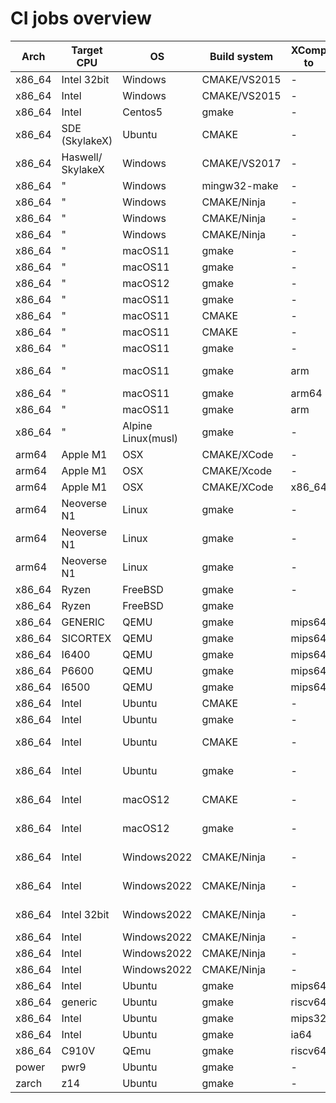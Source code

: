 # CI jobs overview

| Arch|Target CPU|OS|Build system|XComp to|C Compiler|Fortran Compiler|threading|DYN_ARCH|INT64|Libraries| CI Provider| CPU  count|
| ------------|---|---|-----------|-------------|----------|----------------|------|------------|----------|-----------|----------|-------|
| x86_64      |Intel 32bit|Windows|CMAKE/VS2015| -|mingw6.3| - | pthreads | - | - | static | Appveyor|   |
| x86_64      |Intel      |Windows|CMAKE/VS2015| -|mingw5.3| - | pthreads | - | - | static | Appveyor|  |
| x86_64      |Intel      |Centos5|gmake       | -|gcc 4.8 |gfortran| pthreads | + | - | both | Azure |   |
| x86_64      |SDE (SkylakeX)|Ubuntu| CMAKE| - | gcc | gfortran | pthreads | - | - | both | Azure |   |
| x86_64      |Haswell/ SkylakeX|Windows|CMAKE/VS2017| - | VS2017| - |  | - | - | static | Azure |   |
| x86_64      | " | Windows|mingw32-make| - |gcc | gfortran |  | list | - | both | Azure |  |
| x86_64      | " |Windows|CMAKE/Ninja| - |LLVM | - |  | - | - | static | Azure |   |
| x86_64      | " |Windows|CMAKE/Ninja| - |LLVM | flang | | - | - | static | Azure |   |
| x86_64      | " |Windows|CMAKE/Ninja| - |VS2022| flang* |  | - | - | static | Azure |   |
| x86_64      | " |macOS11|gmake | - | gcc-10|gfortran| OpenMP | + | - | both | Azure |  |
| x86_64      | " |macOS11|gmake | - | gcc-10|gfortran| none | - | - | both | Azure |  |
| x86_64      | " |macOS12|gmake | - | gcc-12|gfortran|pthreads| - | - | both | Azure |  |
| x86_64      | " |macOS11|gmake | - | llvm  | - | OpenMP | + | - | both | Azure |  |
| x86_64      | " |macOS11|CMAKE | - | llvm  | - | OpenMP | no_avx512 | - | static | Azure |  |
| x86_64      | " |macOS11|CMAKE | - | gcc-10| gfortran| pthreads | list | - | shared | Azure |  |
| x86_64      | " |macOS11|gmake | - | llvm | ifort | pthreads | - | - | both | Azure |  |
| x86_64      | " |macOS11|gmake |arm| AndroidNDK-llvm | - | | - | - | both | Azure |  |
| x86_64      | " |macOS11|gmake |arm64| XCode 12.4 | - | | + | - | both | Azure |  |
| x86_64      | " |macOS11|gmake |arm | XCode 12.4 | - | | + | - | both | Azure |  |
| x86_64      | " |Alpine Linux(musl)|gmake| - | gcc | gfortran | pthreads | + | - | both | Azure |  |
| arm64       |Apple M1   |OSX    |CMAKE/XCode| - | LLVM   | - | OpenMP | - | - | static | Cirrus |   |
| arm64       |Apple M1   |OSX    |CMAKE/Xcode| - | LLVM   | - | OpenMP | - | + | static | Cirrus |  |  
| arm64       |Apple M1   |OSX    |CMAKE/XCode|x86_64| LLVM| - | - | + | - | static | Cirrus |   |
| arm64       |Neoverse N1|Linux  |gmake      | -    |gcc10.2| -| pthreads| - | - | both   | Cirrus |   |
| arm64       |Neoverse N1|Linux  |gmake      | -    |gcc10.2| -| pthreads| - | + | both   | Cirrus |  |
| arm64       |Neoverse N1|Linux  |gmake      |-     |gcc10.2| -| OpenMP | - | - | both   |Cirrus | 8 |
| x86_64      | Ryzen|   FreeBSD  |gmake      | - | gcc12.2|gfortran| pthreads| - | - | both | Cirrus | |
| x86_64      | Ryzen|   FreeBSD  |gmake      |   | gcc12.2|gfortran| pthreads| - | + | both | Cirrus | |
| x86_64       |GENERIC    |QEMU   |gmake| mips64 | gcc | gfortran | pthreads | - | - | static | Github |  |
| x86_64      |SICORTEX   |QEMU   |gmake| mips64 | gcc | gfortran | pthreads | - | - | static | Github |  |
| x86_64      |I6400      |QEMU   |gmake| mips64 | gcc | gfortran | pthreads | - | - | static | Github |  |
| x86_64      |P6600      |QEMU   |gmake| mips64 | gcc | gfortran | pthreads | - | - | static | Github |  |
| x86_64      |I6500      |QEMU   |gmake| mips64 | gcc | gfortran | pthreads | - | - | static | Github |  |
| x86_64      |Intel      |Ubuntu |CMAKE| - | gcc-11.3 | gfortran | pthreads | + | - | static | Github |  |
| x86_64      |Intel      |Ubuntu |gmake| - | gcc-11.3 | gfortran | pthreads | + | - | both   | Github |  |
| x86_64      |Intel      |Ubuntu |CMAKE| - | gcc-11.3 | flang-classic | pthreads | + | - | static | Github |  |
| x86_64      |Intel      |Ubuntu |gmake| - | gcc-11.3 | flang-classic | pthreads | + | - | both   | Github |  |
| x86_64      |Intel      |macOS12 | CMAKE| - | AppleClang 14 | gfortran | pthreads | + | - | static | Github |  |
| x86_64      |Intel      |macOS12 | gmake| - | AppleClang 14 | gfortran | pthreads | + | - | both   | Github |  |
| x86_64      |Intel      |Windows2022 | CMAKE/Ninja| - | mingw gcc 13  | gfortran |  | + | - | static | Github |  |
| x86_64      |Intel      |Windows2022 | CMAKE/Ninja| - | mingw gcc 13  | gfortran |  | + | + | static | Github |  |
| x86_64      |Intel 32bit|Windows2022 | CMAKE/Ninja| - | mingw gcc 13  | gfortran |  | + | - | static | Github | |
| x86_64      |Intel |Windows2022 | CMAKE/Ninja| - | LLVM 16 | - |  |  + | - | static | Github |  |
| x86_64      |Intel | Windows2022 |CMAKE/Ninja| - | LLVM 16 | - |  | + | + | static | Github |  | 
| x86_64      |Intel | Windows2022 |CMAKE/Ninja| - | gcc 13| - |  | + | - | static | Github |   |
| x86_64      |Intel| Ubuntu        |gmake      |mips64|gcc|gfortran|pthreads|+|-|both|Github|   |
| x86_64      |generic|Ubuntu        |gmake      |riscv64|gcc|gfortran|pthreads|-|-|both|Github|  |
| x86_64      |Intel|Ubuntu        |gmake      |mips32|gcc|gfortran|pthreads|-|-|both|Github |  |
| x86_64      |Intel|Ubuntu        |gmake      |ia64|gcc|gfortran|pthreads|-|-|both|Github|  |
| x86_64      |C910V|QEmu         |gmake      |riscv64|gcc|gfortran|pthreads|-|-|both|Github| |
|power        |pwr9| Ubuntu        |gmake      | - |gcc|gfortran|OpenMP|-|-|both|OSUOSL|  |
|zarch        |z14 | Ubuntu        |gmake      | - |gcc|gfortran|OpenMP|-|-|both|OSUOSL|  |

